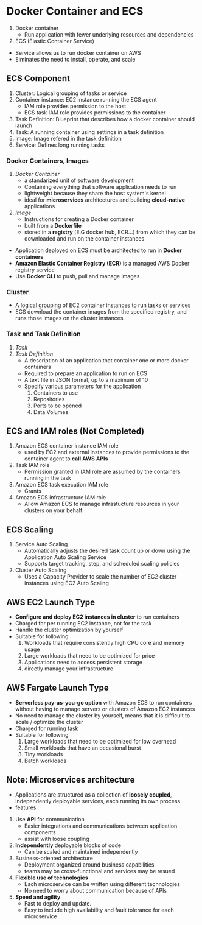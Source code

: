 # Docker Container and ECS
1. Docker container
   * Run application with fewer underlying resources and dependencies
2. ECS (Elastic Container Service)
  * Service allows us to run docker container on AWS
  * Elminates the need to install, operate, and scale 

## ECS Component
1. Cluster: Logical grouping of tasks or service
2. Container instance: EC2 instance running the ECS agent
   * IAM role provides permission to the host
   * ECS task IAM role provides permissions to the container
3. Task Definition: Blueprint that describes how a docker container should launch
4. Task: A running container using settings in a task definition
5. Image: Image refered in the task definition
6. Service: Defines long running tasks
### Docker Containers, Images
1. *Docker Container*
   * a standarized unit of software development
   * Containing everything that software application needs to run
   * lightweight because they share the host system's kernel
   * ideal for **microservices** architectures and building **cloud-native** applications
2. *Image*
   * Instructions for creating a Docker container
   * built from a **Dockerfile**
   * stored in a **registry** (E.G docker hub, ECR...) from which they can be downloaded and run on the container instances
* Application deployed on ECS must be architected to run in **Docker containers**
* **Amazon Elastic Container Registry (ECR)** is a managed AWS Docker registry service 
* Use **Docker CLI** to push, pull and manage images

### Cluster
* A logical grouping of EC2 container instances to run tasks or services
* ECS download the container images from the specified registry, and runs those images on the cluster instances

### Task and Task Definition
1. *Task*
2. *Task Definition*
   * A description of an application that container one or more docker containers
   * Required to prepare an application to run on ECS
   * A text file in JSON format, up to a maximum of 10
   * Specify various parameters for the application
      1. Containers to use
      2. Repositories
      3. Ports to be opened
      4. Data Volumes

## ECS and IAM roles (Not Completed)
1. Amazon ECS container instance IAM role
   * used by EC2 and external instances to provide permissions to the container agent to **call AWS APIs**
2. Task IAM role
   * Permission granted in IAM role are assumed by the containers running in the task
3. Amazon ECS task execution IAM role
   * Grants 
4. Amazon ECS infrastructure IAM role
   * Allow Amazon ECS to manage infrastucture resources in your clusters on your behalf

## ECS Scaling
1. Service Auto Scaling
   * Automatically adjusts the desired task count up or down using the Application Auto Scaling Service
   * Supports target tracking, step, and scheduled scaling policies
2. Cluster Auto Scaling
   * Uses a Capacity Provider to scale the number of EC2 cluster instances using EC2 Auto Scaling

## AWS EC2 Launch Type
* **Configure and deploy EC2 instances in cluster** to run containers 
* Charged for per running EC2 instance, not for the task
* Handle the cluster optimization by yourself
* Suitable for following
  1. Workloads that require consistently high CPU core and memory usage
  2. Large workloads that need to be optimized for price
  3. Applications need to access persistent storage
  4. directly manage your infrastructure

## AWS Fargate Launch Type
* **Serverless pay-as-you-go option** with Amazon ECS to run containers without having to manage servers or clusters of Amazon EC2 instances
* No need to manage the cluster by yourself, means that it is difficult to scale / optimize the cluster
* Charged for running task
* Suitable for following
  1. Large workloads that need to be optimized for low overhead
  2. Small workloads that have an occasional burst
  3. Tiny workloads
  4. Batch workloads

## Note: Microservices architecture
* Applications are structured as a collection of **loosely coupled**, independently deployable services, each running its own process
* features
1. Use **API** for communication
   * Easier integrations and communications between application components
   * assist with loose coupling
2. **Independently** deployable blocks of code
   * Can be scaled and maintained independently
3. Business-oriented architecture
   * Deployment organized around business capabilities
   * teams may be cross-functional and services may be resued
4. **Flexible use of technologies**
   * Each microservice can be written using different technologies 
   * No need to worry about communication because of APIs
5. **Speed and agility**
   * Fast to deploy and update.
   * Easy to include high availability and fault tolerance for each microservice
